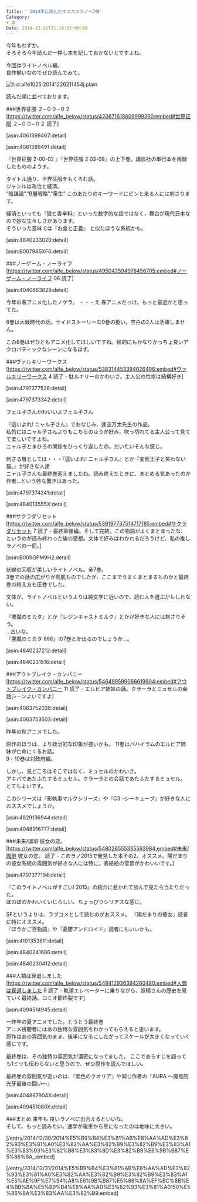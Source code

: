 ```yaml
---
Title: ' 2014年に読んだオススメラノベ7冊'
Category:
- 本
Date: 2014-12-26T21:19:32+09:00
---
```


今年もわずか。  
そろそろ今年読んだ一押し本を記しておかないとですよね。

今回はライトノベル編。  
良作揃いなのでぜひ読んでみて。


<span ><img src="https://cdn-ak.f.st-hatena.com/images/fotolife/a/alfe1025/20141226/20141226211454.jpg" alt="f:id:alfe1025:20141226211454j:plain" title="f:id:alfe1025:20141226211454j:plain" class="hatena-fotolife" itemprop="image"></span>


<!-- more -->


読んだ順に並べております。

###世界征服 ２−００−０２
[https://twitter.com/alfe_below/status/420671618809999360:embed#世界征服 ２−００−０２  読了]


[asin:4061389467:detail]

[asin:4061389491:detail]


『世界征服 2-00-02 』『世界征服 2 03-08』の上下巻。講談社の単行本を再録したもののようす。

タイトル通り、世界征服をもくろむ話。  
ジャンルは政治と経済。  
”陰謀論”,”B層戦略”,”衆生” このあたりのキーワードにピンと来る人には刺さります。

経済といっても『狼と香辛料』といった数字的な話ではなく、舞台が現代日本なので妙な生々しさがあります。  
そういった意味では『お金と正義』 と似たほうな系統かも。

[asin:4840233020:detail]


[asin:B0079A5XF6:detail]




###ノーゲーム・ノーライフ
[https://twitter.com/alfe_below/status/495042594976456705:embed#ノーゲーム・ノーライフ 06 読了]


[asin:4040663829:detail]



今年の春アニメ化したノゲラ。 ・・・え 春アニメだっけ。もっと最近かと思ってた。

6巻は大戦時代の話。サイドストーリーな0巻の扱い。空白の2人は活躍しません。  

この6巻はぜひともアニメ化してほしいですね。絵的にもかなりかっちょ良いアクロバティックなシーンになるはず。

###ヴァルキリーワークス
[https://twitter.com/alfe_below/status/538314453394026496:embed#ヴァルキリーワークス 4 読了 - 駄ルキリーのかわいさ。主人公の性格は結構好き]


[asin:4797377526:detail]



[asin:4797373342:detail]


フェル子さんかわいいよフェル子さん

『這いよれ! ニャル子さん』でおなじみ、逢空万太先生の作品。  
私的にはニャル子さんよりもこちらのほうが好み。吹っ切れてる主人公って見てて楽しいですよね。  
ニャル子とまひろの関係をひっくり返したの。だいたいそんな感じ。  

刺さる層としては・・・『這いよれ! ニャル子さん』とか『変態王子と笑わない猫。』が好きな人達  
ニャル子さんも最終巻迎えましたね。読み終えたときに、まとめる気あったのか作者…という妙な驚きはあった。


[asin:4797374241:detail]


[asin:484013555X:detail]




###サクラダリセット
[https://twitter.com/alfe_below/status/539197737514717185:embed#サクラダリセット 7 読了 - 最終章後編。そして完結。この物語がよくまとまったな、というのが読み終わった後の感想。文体で好みはわかれるだろうけど、私の推しラノベの一冊。]



[asin:B009GPM9H2:detail]



伏線の回収が美しいライトノベル。全7巻。  
3巻での話の広がりが鳥肌ものでしたが、ここまでうまくまとまるものかと最終巻の終え方も圧巻でした。

文体が、ライトノベルというよりは純文学に近いので、読む人を選ぶかもしれない。

『悪魔のミカタ』とか『レジンキャストミルク』とかが好きな人には刺さりそう。  
…古いな。  
『悪魔のミカタ 666』の7巻とか出るのでしょうか…。


[asin:4840237212:detail]


[asin:4840231516:detail]






###アウトブレイク・カンパニー 
[https://twitter.com/alfe_below/status/546499599066619904:embed#アウトブレイク・カンパニー 11 読了 - エルビア姉妹の話。クラーラとミュセルの会話シーンよいですよ]



[asin:4063752038:detail]



[asin:4063753603:detail]





昨年の秋アニメでした。  

原作のほうは、より政治的な印象が強いかも。
11巻はバハイラムのエルビア姉妹が亡命にくるお話。  
9・10巻は対政府編。  

しかし、見どころはそこではなく、ミュセルのかわいさ。  
アキバであたふたするミュセル。クラーラとの会話であたふたするミュセル。  
とてもよいです。

このシリーズは『影執事マルクシリーズ』や『C3 -シーキューブ』が好きな人におススメでしょうか。



[asin:4829136944:detail]


[asin:4048916777:detail]




###未来/珈琲 彼女の恋。
[https://twitter.com/alfe_below/status/548026555335593984:embed#未来/珈琲 彼女の恋。 読了 - このラノ2015で発見した本その2。オススメ。陽だまりの彼女系統の雰囲気が好きな人には特に。表紙絵の雪音がかわいいです。]



[asin:4797377194:detail]



『このライトノベルがすごい! 2015』の紹介に惹かれて読んで見たら当たりだった。  
ほのぼのかわいくいじらしい、ちょっぴりシリアスな感じ。

SFというよりは、ラブコメとして読むのがおススメ。
『陽だまりの彼女』読者に特にオススメ。  
『ほうかご百物語』や『憂鬱アンドロイド』読者にもいいかも。



[asin:4101353611:detail]


[asin:4840241686:detail]


[asin:4840230412:detail]





###人類は衰退しました
[https://twitter.com/alfe_below/status/548412936394260480:embed#人類は衰退しました 9 読了 - 軌道エレベーターに乗りながら、妖精さんの歴史を見ていく最終話。ロミオ節炸裂です]


[asin:4094514945:detail]


一昨年の夏アニメでした。とうとう最終巻  
アニメ視聴者にはあの独特な雰囲気をわかってもらえると思います。  
原作はあの雰囲気のまま、後半になるにしたがってスケールが大きくなっていく感じです。

最終巻は、その独特の雰囲気が濃密になってました。
ここであらすじを語っても1ミリも伝わらないと思うので、ぜひ原作を読んでほしい。

最終巻の雰囲気が近いのは、『紫色のクオリア』や同じ作者の『AURA 〜魔竜院光牙最後の闘い〜』



[asin:404867904X:detail]


[asin:409451080X:detail]




###まとめ
来年も 良いラノベに出合えるといいな。  
そして、もっと読みたい。通学が電車から車になったのは地味に大きい。

[/entry/2014/12/30/2014%E5%B9%B4%E3%81%AB%E8%AA%AD%E3%82%93%E3%81%A0%E3%82%AA%E3%82%B9%E3%82%B9%E3%83%A1%E3%83%93%E3%82%B8%E3%83%8D%E3%82%B9%E6%9B%B87%E5%86%8A_:embed]

[/entry/2014/12/31/2014%E5%B9%B4%E3%81%AB%E8%AA%AD%E3%82%93%E3%81%A0%E3%82%AA%E3%82%B9%E3%82%B9%E3%83%A1%E5%AE%9F%E7%94%A8%E6%9B%B87%E5%86%8A%EF%BC%8B%E4%BB%8A%E5%B9%B4%E8%AA%AD%E3%82%93%E3%81%A0150%E5%86%8A%E3%83%AA%E3%82%B9:embed]





